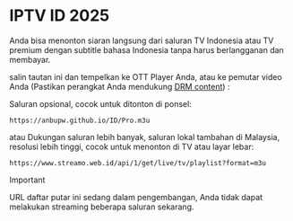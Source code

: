 # IPTV ID 2025
Anda bisa menonton siaran langsung dari saluran TV Indonesia atau TV premium dengan subtitle bahasa Indonesia tanpa harus berlangganan dan membayar.

salin tautan ini dan tempelkan ke OTT Player Anda, atau ke pemutar video Anda (Pastikan perangkat Anda mendukung [DRM content](https://support.vidio.com/support/solutions/articles/43000656969-apa-itu-drm-)) :

Saluran opsional, cocok untuk ditonton di ponsel:
```
https://anbupw.github.io/ID/Pro.m3u
```
atau Dukungan saluran lebih banyak, saluran lokal tambahan di Malaysia, resolusi lebih tinggi, cocok untuk menonton di TV atau layar lebar:
```
https://www.streamo.web.id/api/1/get/live/tv/playlist?format=m3u
```
> [!IMPORTANT]  
> URL daftar putar ini sedang dalam pengembangan, Anda tidak dapat melakukan streaming beberapa saluran sekarang.

